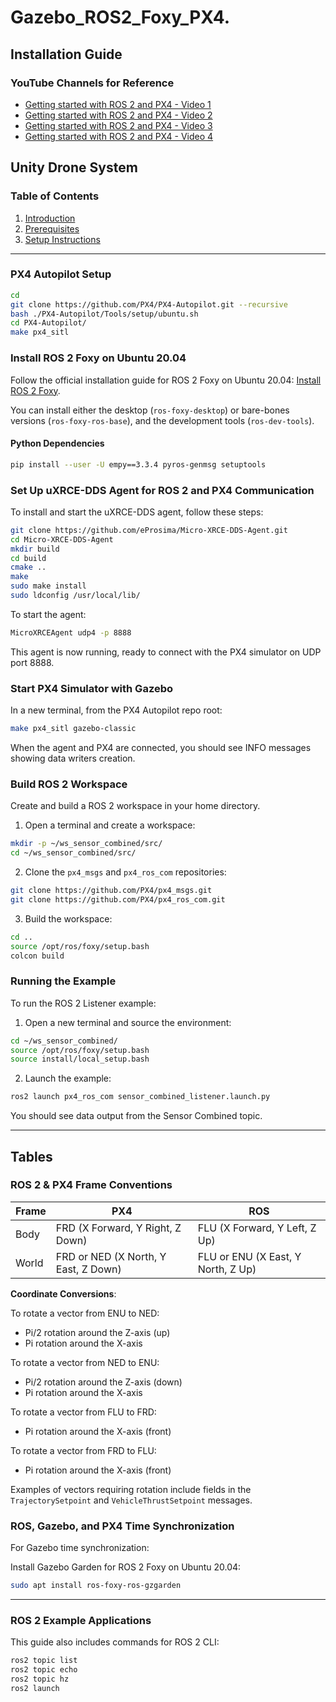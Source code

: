 
# Gazebo_ROS2_Foxy_PX4.

## Installation Guide

### YouTube Channels for Reference

- [Getting started with ROS 2 and PX4 - Video 1](https://www.youtube.com/watch?v=qhLATrkA_Gw)
- [Getting started with ROS 2 and PX4 - Video 2](https://www.youtube.com/watch?v=8gKIP0OqHdQ)
- [Getting started with ROS 2 and PX4 - Video 3](https://www.youtube.com/watch?v=Nbc7fzxFlYo)
- [Getting started with ROS 2 and PX4 - Video 4](https://www.youtube.com/watch?v=iRnLB31aQmA)

## Unity Drone System

### Table of Contents
1. [Introduction](#introduction)
2. [Prerequisites](#prerequisites)
3. [Setup Instructions](#setup-instructions-1)

---

### PX4 Autopilot Setup

```bash
cd
git clone https://github.com/PX4/PX4-Autopilot.git --recursive
bash ./PX4-Autopilot/Tools/setup/ubuntu.sh
cd PX4-Autopilot/
make px4_sitl
```

### Install ROS 2 Foxy on Ubuntu 20.04

Follow the official installation guide for ROS 2 Foxy on Ubuntu 20.04: [Install ROS 2 Foxy](https://docs.ros.org/en/foxy/Installation/Ubuntu-Install-Debians.html).

You can install either the desktop (`ros-foxy-desktop`) or bare-bones versions (`ros-foxy-ros-base`), and the development tools (`ros-dev-tools`).

#### Python Dependencies

```bash
pip install --user -U empy==3.3.4 pyros-genmsg setuptools
```

### Set Up uXRCE-DDS Agent for ROS 2 and PX4 Communication

To install and start the uXRCE-DDS agent, follow these steps:

```bash
git clone https://github.com/eProsima/Micro-XRCE-DDS-Agent.git
cd Micro-XRCE-DDS-Agent
mkdir build
cd build
cmake ..
make
sudo make install
sudo ldconfig /usr/local/lib/
```

To start the agent:

```bash
MicroXRCEAgent udp4 -p 8888
```

This agent is now running, ready to connect with the PX4 simulator on UDP port 8888.

### Start PX4 Simulator with Gazebo

In a new terminal, from the PX4 Autopilot repo root:

```bash
make px4_sitl gazebo-classic
```

When the agent and PX4 are connected, you should see INFO messages showing data writers creation.

### Build ROS 2 Workspace

Create and build a ROS 2 workspace in your home directory.

1. Open a terminal and create a workspace:

```bash
mkdir -p ~/ws_sensor_combined/src/
cd ~/ws_sensor_combined/src/
```

2. Clone the `px4_msgs` and `px4_ros_com` repositories:

```bash
git clone https://github.com/PX4/px4_msgs.git
git clone https://github.com/PX4/px4_ros_com.git
```

3. Build the workspace:

```bash
cd ..
source /opt/ros/foxy/setup.bash
colcon build
```

### Running the Example

To run the ROS 2 Listener example:

1. Open a new terminal and source the environment:

```bash
cd ~/ws_sensor_combined/
source /opt/ros/foxy/setup.bash
source install/local_setup.bash
```

2. Launch the example:

```bash
ros2 launch px4_ros_com sensor_combined_listener.launch.py
```

You should see data output from the Sensor Combined topic.

---

## Tables

### ROS 2 & PX4 Frame Conventions

| Frame          | PX4                                  | ROS                       |
|----------------|--------------------------------------|---------------------------|
| Body           | FRD (X Forward, Y Right, Z Down)     | FLU (X Forward, Y Left, Z Up) |
| World          | FRD or NED (X North, Y East, Z Down) | FLU or ENU (X East, Y North, Z Up) |

**Coordinate Conversions**:

To rotate a vector from ENU to NED:
- Pi/2 rotation around the Z-axis (up)
- Pi rotation around the X-axis

To rotate a vector from NED to ENU:
- Pi/2 rotation around the Z-axis (down)
- Pi rotation around the X-axis

To rotate a vector from FLU to FRD:
- Pi rotation around the X-axis (front)

To rotate a vector from FRD to FLU:
- Pi rotation around the X-axis (front)

Examples of vectors requiring rotation include fields in the `TrajectorySetpoint` and `VehicleThrustSetpoint` messages.

### ROS, Gazebo, and PX4 Time Synchronization

For Gazebo time synchronization:

Install Gazebo Garden for ROS 2 Foxy on Ubuntu 20.04:

```bash
sudo apt install ros-foxy-ros-gzgarden
```

---

### ROS 2 Example Applications

This guide also includes commands for ROS 2 CLI:

```bash
ros2 topic list
ros2 topic echo
ros2 topic hz
ros2 launch
```

